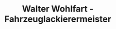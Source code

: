 ---
title: "Walter Wohlfart - Fahrzeuglackierermeister"
url: /viernheim/walter-wohlfart-fahrzeuglackierermeister/
shop: Autowerkstatt
---